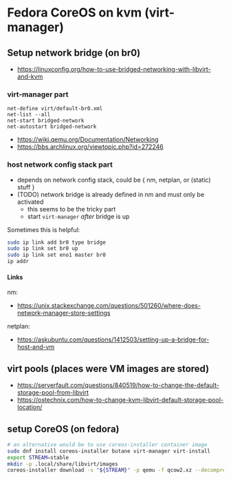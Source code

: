 # Fedora CoreOS on kvm (virt-manager)

## Setup network bridge (on br0)

* https://linuxconfig.org/how-to-use-bridged-networking-with-libvirt-and-kvm

### virt-manager part

```virsh
net-define virt/default-br0.xml 
net-list --all
net-start bridged-network
net-autostart bridged-network
```

* https://wiki.qemu.org/Documentation/Networking
* https://bbs.archlinux.org/viewtopic.php?id=272246

### host network config stack part

* depends on network config stack, could be { nm, netplan, or (static) stuff }
* (TODO) network bridge is already defined in nm and must only be activated
  + this seems to be the tricky part
  + start `virt-manager` _after_ bridge is up

Sometimes this is helpful:

```bash
sudo ip link add br0 type bridge
sudo ip link set br0 up
sudo ip link set eno1 master br0
ip addr
```

#### Links

nm:
* https://unix.stackexchange.com/questions/501260/where-does-network-manager-store-settings

netplan:
* https://askubuntu.com/questions/1412503/setting-up-a-bridge-for-host-and-vm

## virt pools (places were VM images are stored)

* https://serverfault.com/questions/840519/how-to-change-the-default-storage-pool-from-libvirt
* https://ostechnix.com/how-to-change-kvm-libvirt-default-storage-pool-location/

## setup CoreOS (on fedora)

```bash
# an alternative would be to use coreos-installer container image
sudo dnf install coreos-installer butane virt-manager virt-install
export STREAM=stable
mkdir -p .local/share/libvirt/images
coreos-installer download -s "${STREAM}" -p qemu -f qcow2.xz --decompress -C ~/.local/share/libvirt/images/
```
